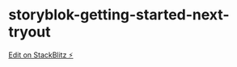 # storyblok-getting-started-next-tryout

[Edit on StackBlitz ⚡️](https://stackblitz.com/edit/getting-started-next-6yfd7e)